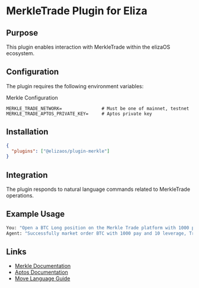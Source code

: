 # MerkleTrade Plugin for Eliza

## Purpose
This plugin enables interaction with MerkleTrade within the elizaOS ecosystem.

## Configuration
The plugin requires the following environment variables:

Merkle Configuration
```env
MERKLE_TRADE_NETWORK=               # Must be one of mainnet, testnet
MERKLE_TRADE_APTOS_PRIVATE_KEY=     # Aptos private key
```

## Installation
```json
{
  "plugins": ["@elizaos/plugin-merkle"]
}
```

## Integration
The plugin responds to natural language commands related to MerkleTrade operations.

## Example Usage
```bash
You: "Open a BTC Long position on the Merkle Trade platform with 1000 pay and 10 leverage."
Agent: "Successfully market order BTC with 1000 pay and 10 leverage, Transaction: 0x104af5d1a786a2e1a4721a721b2cfccc7e15fa41eec15a489ba1768790adb523"
```

## Links
- [Merkle Documentation](https://docs.merkle.trade/)
- [Aptos Documentation](https://aptos.dev/)
- [Move Language Guide](https://move-language.github.io/move/)
